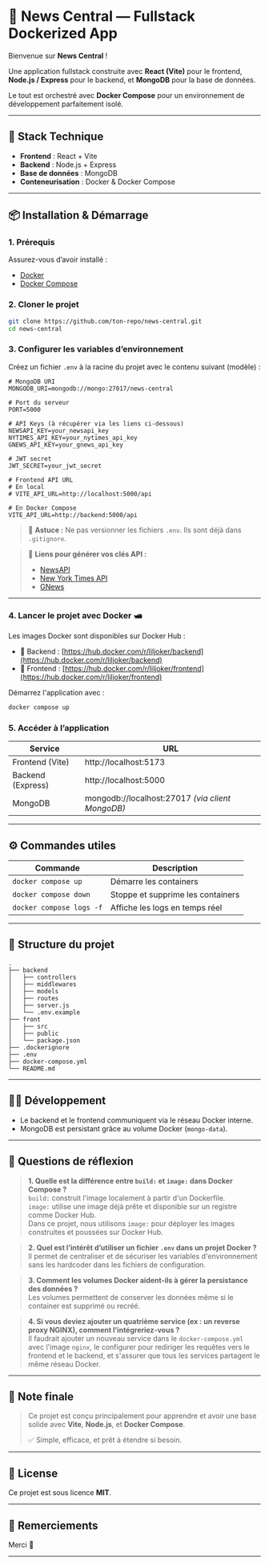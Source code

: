 # 📰 News Central — Fullstack Dockerized App

Bienvenue sur **News Central** !

Une application fullstack construite avec **React (Vite)** pour le frontend, **Node.js / Express** pour le backend, et **MongoDB** pour la base de données.

Le tout est orchestré avec **Docker Compose** pour un environnement de développement parfaitement isolé.

---

## 🚀 Stack Technique

- **Frontend** : React + Vite
- **Backend** : Node.js + Express
- **Base de données** : MongoDB
- **Conteneurisation** : Docker & Docker Compose

---

## 📦 Installation & Démarrage

### 1. Prérequis

Assurez-vous d’avoir installé :

- [Docker](https://www.docker.com/products/docker-desktop/)
- [Docker Compose](https://docs.docker.com/compose/)

### 2. Cloner le projet

```bash
git clone https://github.com/ton-repo/news-central.git
cd news-central
```

### 3. Configurer les variables d’environnement

Créez un fichier `.env` à la racine du projet avec le contenu suivant (modèle) :

```env
# MongoDB URI
MONGODB_URI=mongodb://mongo:27017/news-central

# Port du serveur
PORT=5000

# API Keys (à récupérer via les liens ci-dessous)
NEWSAPI_KEY=your_newsapi_key
NYTIMES_API_KEY=your_nytimes_api_key
GNEWS_API_KEY=your_gnews_api_key

# JWT secret
JWT_SECRET=your_jwt_secret

# Frontend API URL
# En local
# VITE_API_URL=http://localhost:5000/api

# En Docker Compose
VITE_API_URL=http://backend:5000/api
```

> 📘 **Astuce :** Ne pas versionner les fichiers `.env`. Ils sont déjà dans `.gitignore`.

> 🔗 **Liens pour générer vos clés API :**
> - [NewsAPI](https://newsapi.org/)
> - [New York Times API](https://developer.nytimes.com/get-started)
> - [GNews](https://gnews.io/)

---

### 4. Lancer le projet avec Docker 🛥️

Les images Docker sont disponibles sur Docker Hub :

- 🔗 Backend : [https://hub.docker.com/r/liljoker/backend](https://hub.docker.com/r/liljoker/backend)
- 🔗 Frontend : [https://hub.docker.com/r/liljoker/frontend](https://hub.docker.com/r/liljoker/frontend)

Démarrez l'application avec :

```bash
docker compose up
```

### 5. Accéder à l’application

| Service            | URL                              |
|-------------------|-----------------------------------|
| Frontend (Vite)   | http://localhost:5173             |
| Backend (Express) | http://localhost:5000             |
| MongoDB           | mongodb://localhost:27017 *(via client MongoDB)* |

---

## ⚙️ Commandes utiles

| Commande                    | Description                           |
|----------------------------|---------------------------------------|
| `docker compose up`        | Démarre les containers                |
| `docker compose down`      | Stoppe et supprime les containers     |
| `docker compose logs -f`   | Affiche les logs en temps réel        |

---

## 🧰 Structure du projet

```
.
├── backend
│   ├── controllers
│   ├── middlewares
│   ├── models
│   ├── routes
│   ├── server.js
│   └── .env.example
├── front
│   ├── src
│   ├── public
│   └── package.json
├── .dockerignore
├── .env
├── docker-compose.yml
└── README.md
```

---

## 🧑‍💻 Développement

- Le backend et le frontend communiquent via le réseau Docker interne.
- MongoDB est persistant grâce au volume Docker (`mongo-data`).

---

## 📝 Questions de réflexion

> **1. Quelle est la différence entre `build:` et `image:` dans Docker Compose ?**  
> `build:` construit l'image localement à partir d'un Dockerfile.  
> `image:` utilise une image déjà prête et disponible sur un registre comme Docker Hub.  
> Dans ce projet, nous utilisons `image:` pour déployer les images construites et poussées sur Docker Hub.

> **2. Quel est l’intérêt d’utiliser un fichier `.env` dans un projet Docker ?**  
> Il permet de centraliser et de sécuriser les variables d'environnement sans les hardcoder dans les fichiers de configuration.

> **3. Comment les volumes Docker aident-ils à gérer la persistance des données ?**  
> Les volumes permettent de conserver les données même si le container est supprimé ou recréé.

> **4. Si vous deviez ajouter un quatrième service (ex : un reverse proxy NGINX), comment l’intégreriez-vous ?**  
> Il faudrait ajouter un nouveau service dans le `docker-compose.yml` avec l'image `nginx`, le configurer pour rediriger les requêtes vers le frontend et le backend, et s'assurer que tous les services partagent le même réseau Docker.

---

## 📝 Note finale

> Ce projet est conçu principalement pour apprendre et avoir une base solide avec **Vite**, **Node.js**, et **Docker Compose**. 
>
> ✅ Simple, efficace, et prêt à étendre si besoin.

---

## 📝 License

Ce projet est sous licence **MIT**.

---

## 🌟 Remerciements

Merci 🚀

---

